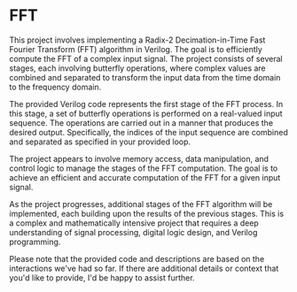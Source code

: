 # FFT

This project involves implementing a Radix-2 Decimation-in-Time Fast Fourier Transform (FFT) algorithm in Verilog. The goal is to efficiently compute the FFT of a complex input signal. The project consists of several stages, each involving butterfly operations, where complex values are combined and separated to transform the input data from the time domain to the frequency domain. 

The provided Verilog code represents the first stage of the FFT process. In this stage, a set of butterfly operations is performed on a real-valued input sequence. The operations are carried out in a manner that produces the desired output. Specifically, the indices of the input sequence are combined and separated as specified in your provided loop.

The project appears to involve memory access, data manipulation, and control logic to manage the stages of the FFT computation. The goal is to achieve an efficient and accurate computation of the FFT for a given input signal.

As the project progresses, additional stages of the FFT algorithm will be implemented, each building upon the results of the previous stages. This is a complex and mathematically intensive project that requires a deep understanding of signal processing, digital logic design, and Verilog programming.

Please note that the provided code and descriptions are based on the interactions we've had so far. If there are additional details or context that you'd like to provide, I'd be happy to assist further.
